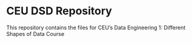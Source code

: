 # CEU DSD Repository

This repository contains the files for CEU’s Data Engineering 1: Different Shapes of Data Course 
